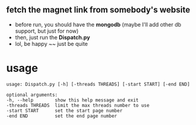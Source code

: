 fetch the magnet link from somebody's website
-----

+ before run, you should have the **mongodb** (maybe I'll add other db support, but just for now)
+ then, just run the **Dispatch.py**
+ lol, be happy ~~ just be quite

# usage

	usage: Dispatch.py [-h] [-threads THREADS] [-start START] [-end END]

	optional arguments:
	-h, --help        show this help message and exit
	-threads THREADS  limit the max threads number to use
	-start START      set the start page number
	-end END          set the end page number